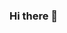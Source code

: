 ### Hi there 👋

<!--

+-------------------------------------------------------------------------------------+
|                         ------------ AjayDeveloper ------------                     |
|                                                                                     |
|     |      _____    |     \   /  ___    |      |\    /  ___  |    |    |     |      |
|   | _ |       /   | _ |    \/    |__| | _ |   |  \  /  |     |____|  | _ |   |      |
|   |   |    \/    |    |    /     |    |   |  |    \/   |___  |    |  |   |   |___   |
|                                                                                     |
+-------------------------------------------------------------------------------------+

- 🔭 I’m currently working on ...
- 🌱 I’m currently learning ...
- 👯 I’m looking to collaborate on ...
- 🤔 I’m looking for help with ...
- 💬 Ask me about ...
- 📫 How to reach me: ...
- 😄 Pronouns: ...
- ⚡ Fun fact: ...
-->
